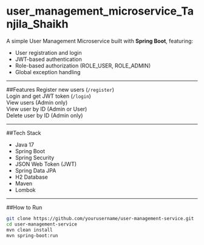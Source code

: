 # user_management_microservice_Tanjila_Shaikh

A simple User Management Microservice built with **Spring Boot**, featuring:
- User registration and login
- JWT-based authentication
- Role-based authorization (ROLE_USER, ROLE_ADMIN)
- Global exception handling

---

##Features
Register new users (`/register`)  
Login and get JWT token (`/login`)  
View users (Admin only)  
View user by ID (Admin or User)  
Delete user by ID (Admin only)

---

##Tech Stack
- Java 17
- Spring Boot
- Spring Security
- JSON Web Token (JWT)
- Spring Data JPA
- H2 Database
- Maven
- Lombok

---

##How to Run

```bash
git clone https://github.com/yourusername/user-management-service.git
cd user-management-service
mvn clean install
mvn spring-boot:run

